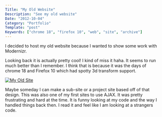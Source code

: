 ```yaml
---
Title: "My Old Website"
Description: "See my old website"
Date: "2012-10-04"
Category: "Portfolio"
Template: "post"
Keywords: ["chrome 18", "firefox 10", "web", "site", "archive"]
---
```


I decided to host my old website because I wanted to show some work with Modernizr.

Looking back it is actually pretty cool! I kind of miss it haha. It seems to run much better than I remember. I think that is because it was the days of chrome 18 and Firefox 10 which had spotty 3d transform support.

[![My Old Site](http://ohdoylerules.com/content/images/Screen-Shot-2012-10-04-at-11.26.23-AM-e134936451049011.png "My Old Site")](http://ohdoylerules.com/test/old/)

Maybe someday I can make a sub-site or a project site based off of that design. This was also one of my first sites to use AJAX. It was pretty frustrating and hard at the time. It is funny looking at my code and the way I handled things back then. I read it and feel like I am looking at a strangers code.
